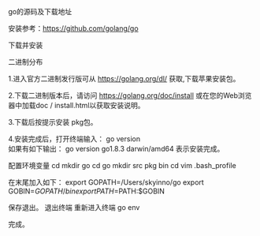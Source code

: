 go的源码及下载地址

安装参考：https://github.com/golang/go

下载并安装

二进制分布

1.进入官方二进制发行版可从  https://golang.org/dl/  获取,下载苹果安装包。

2.下载二进制版本后，请访问  https://golang.org/doc/install 或在您的Web浏览器中加载doc / install.html以获取安装说明。

3.下载后按提示安装 pkg包。

4.安装完成后，打开终端输入：
go version  
如果有如下输出：
go version go1.8.3 darwin/amd64
表示安装完成。

配置环境变量
cd
mkdir go
cd go
mkdir src pkg bin
cd 
vim .bash_profile

在末尾加入如下：
export GOPATH=/Users/skyinno/go
export GOBIN=$GOPATH/bin
export PATH=$PATH:$GOBIN

保存退出。
退出终端
重新进入终端
go env


完成。
